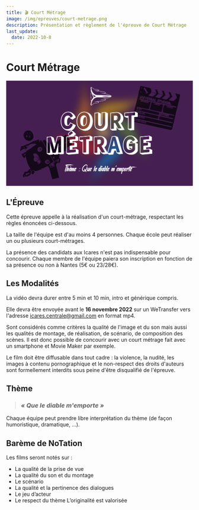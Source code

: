 ```yaml
---
title: 🎬 Court Métrage
image: /img/epreuves/court-metrage.png
description: Présentation et règlement de l'épreuve de Court Métrage
last_update:
  date: 2022-10-8
---
```


# Court Métrage

![Image Court Métrage](/img/epreuves/court-metrage.png)

## L'Épreuve
Cette épreuve appelle à la réalisation d'un court-métrage, respectant les règles énoncées ci-dessous.

La taille de l'équipe est d'au moins 4 personnes. Chaque école peut réaliser un ou plusieurs court-métrages. 

La présence des candidats aux Icares n'est pas indispensable pour concourir. 
Chaque membre de l'équipe paiera son inscription en fonction de sa présence ou non à Nantes (5€ ou 23/28€). 

## Les Modalités
La vidéo devra durer entre 5 min et 10 min, intro et générique compris.

Elle devra être envoyée avant le **16 novembre 2022** sur un WeTransfer vers l'adresse [icares.centrale@gmail.com](mailto:icares.centrale@gmail.com) en format mp4. 

Sont considérés comme critères la qualité de l'image et du son mais aussi les qualités de montage, de réalisation, de scénario, de composition des scènes. Il est donc possible de concourir avec un court métrage fait avec un smartphone et Movie Maker par exemple.

Le film doit être diffusable dans tout cadre : la violence, la nudité, les images à contenu pornographique et le non-respect des droits d'auteurs sont formellement interdits sous peine d'être disqualifié de l'épreuve. 

## Thème

> ### ***« Que le diable m'emporte »***

Chaque équipe peut prendre libre interprétation du thème (de façon humoristique, dramatique, ...).

## Barème de NoTation
Les films seront notés sur :
* La qualité de la prise de vue
* La qualité du son et du montage
* Le scénario
* La qualité et la pertinence des dialogues
* Le jeu d’acteur 
* Le respect du thème
L’originalité est valorisée
